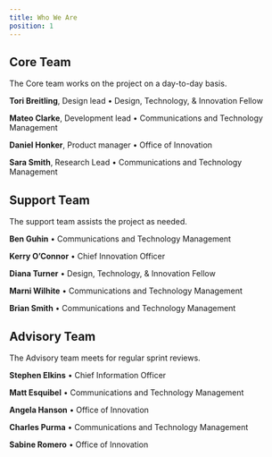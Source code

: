 ```yaml
---
title: Who We Are
position: 1
---
```


## Core Team

The Core team works on the project on a day-to-day basis.


**Tori Breitling**, Design lead • Design, Technology, & Innovation Fellow

**Mateo Clarke**, Development lead • Communications and Technology Management

**Daniel Honker**, Product manager • Office of Innovation

**Sara Smith**, Research Lead • Communications and Technology Management

## Support Team

The support team assists the project as needed.


**Ben Guhin** • Communications and Technology Management

**Kerry O’Connor** • Chief Innovation Officer

**Diana Turner** • Design, Technology, & Innovation Fellow

**Marni Wilhite** • Communications and Technology Management

**Brian Smith** • Communications and Technology Management

## Advisory Team

The Advisory team meets for regular sprint reviews.


**Stephen Elkins** • Chief Information Officer

**Matt Esquibel** • Communications and Technology Management

**Angela Hanson** • Office of Innovation

**Charles Purma** • Communications and Technology Management

**Sabine Romero** • Office of Innovation
